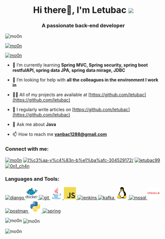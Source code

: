 <h1 align="center">Hi there👋, I'm Letubac <img height="40" src="https://emoji.gg/assets/emoji/7333-parrotdance.gif"></h1>
<h3 align="center">A passionate back-end developer</h3>

<p align="left"> <img src="https://komarev.com/ghpvc/?username=mo0n&label=Profile%20views&color=0e75b6&style=flat" alt="mo0n" /> </p>

<p align="left"> <a href="https://github.com/ryo-ma/github-profile-trophy"><img src="https://github-profile-trophy.vercel.app/?username=mo0n" alt="mo0n" /></a> </p>

<p align="left"> <a href="https://twitter.com/mo0n" target="blank"><img src="https://img.shields.io/twitter/follow/mo0n?logo=twitter&style=for-the-badge" alt="mo0n" /></a> </p>

- 🌱 I’m currently learning **Spring MVC, Spring security, spring boot restfulAPI, spring data JPA, spring data mirage, JDBC**

- 🤝 I’m looking for help with **all the colleagues in the environment I work in**

- 👨‍💻 All of my projects are available at [https://github.com/letubac](https://github.com/letubac)

- 📝 I regularly write articles on [https://github.com/letubac](https://github.com/letubac)

- 💬 Ask me about **Java**

- 📫 How to reach me **vanbac1288@gmail.com**

<h3 align="left">Connect with me:</h3>
<p align="left">
<a href="https://twitter.com/mo0n" target="blank"><img align="center" src="https://raw.githubusercontent.com/rahuldkjain/github-profile-readme-generator/master/src/images/icons/Social/twitter.svg" alt="mo0n" height="30" width="40" /></a>
<a href="https://linkedin.com/in/l%c3%aa-v%c4%83n-b%e1%ba%afc-304529172/" target="blank"><img align="center" src="https://raw.githubusercontent.com/rahuldkjain/github-profile-readme-generator/master/src/images/icons/Social/linked-in-alt.svg" alt="l%c3%aa-v%c4%83n-b%e1%ba%afc-304529172/" height="30" width="40" /></a>
<a href="https://fb.com/letubac99" target="blank"><img align="center" src="https://raw.githubusercontent.com/rahuldkjain/github-profile-readme-generator/master/src/images/icons/Social/facebook.svg" alt="letubac99" height="30" width="40" /></a>
<a href="https://instagram.com/0n1_ch4n" target="blank"><img align="center" src="https://raw.githubusercontent.com/rahuldkjain/github-profile-readme-generator/master/src/images/icons/Social/instagram.svg" alt="0n1_ch4n" height="30" width="40" /></a>
</p>

<h3 align="left">Languages and Tools:</h3>
<p align="left"> <a href="https://www.djangoproject.com/" target="_blank" rel="noreferrer"> <img src="https://cdn.worldvectorlogo.com/logos/django.svg" alt="django" width="40" height="40"/> </a> <a href="https://www.docker.com/" target="_blank" rel="noreferrer"> <img src="https://raw.githubusercontent.com/devicons/devicon/master/icons/docker/docker-original-wordmark.svg" alt="docker" width="40" height="40"/> </a> <a href="https://git-scm.com/" target="_blank" rel="noreferrer"> <img src="https://www.vectorlogo.zone/logos/git-scm/git-scm-icon.svg" alt="git" width="40" height="40"/> </a> <a href="https://www.java.com" target="_blank" rel="noreferrer"> <img src="https://raw.githubusercontent.com/devicons/devicon/master/icons/java/java-original.svg" alt="java" width="40" height="40"/> </a> <a href="https://developer.mozilla.org/en-US/docs/Web/JavaScript" target="_blank" rel="noreferrer"> <img src="https://raw.githubusercontent.com/devicons/devicon/master/icons/javascript/javascript-original.svg" alt="javascript" width="40" height="40"/> </a> <a href="https://www.jenkins.io" target="_blank" rel="noreferrer"> <img src="https://www.vectorlogo.zone/logos/jenkins/jenkins-icon.svg" alt="jenkins" width="40" height="40"/> </a> <a href="https://kafka.apache.org/" target="_blank" rel="noreferrer"> <img src="https://www.vectorlogo.zone/logos/apache_kafka/apache_kafka-icon.svg" alt="kafka" width="40" height="40"/> </a> <a href="https://www.linux.org/" target="_blank" rel="noreferrer"> <img src="https://raw.githubusercontent.com/devicons/devicon/master/icons/linux/linux-original.svg" alt="linux" width="40" height="40"/> </a> <a href="https://www.microsoft.com/en-us/sql-server" target="_blank" rel="noreferrer"> <img src="https://www.svgrepo.com/show/303229/microsoft-sql-server-logo.svg" alt="mssql" width="40" height="40"/> </a> <a href="https://www.oracle.com/" target="_blank" rel="noreferrer"> <img src="https://raw.githubusercontent.com/devicons/devicon/master/icons/oracle/oracle-original.svg" alt="oracle" width="40" height="40"/> </a> <a href="https://postman.com" target="_blank" rel="noreferrer"> <img src="https://www.vectorlogo.zone/logos/getpostman/getpostman-icon.svg" alt="postman" width="40" height="40"/> </a> <a href="https://www.python.org" target="_blank" rel="noreferrer"> <img src="https://raw.githubusercontent.com/devicons/devicon/master/icons/python/python-original.svg" alt="python" width="40" height="40"/> </a> <a href="https://spring.io/" target="_blank" rel="noreferrer"> <img src="https://www.vectorlogo.zone/logos/springio/springio-icon.svg" alt="spring" width="40" height="40"/> </a> </p>

<p><img align="left" src="https://github-readme-stats.vercel.app/api/top-langs?username=mo0n&show_icons=true&locale=en&layout=compact" alt="mo0n" /></p>

<p>&nbsp;<img align="center" src="https://github-readme-stats.vercel.app/api?username=mo0n&show_icons=true&locale=en" alt="mo0n" /></p>

<p><img align="center" src="https://github-readme-streak-stats.herokuapp.com/?user=mo0n&" alt="mo0n" /></p>
